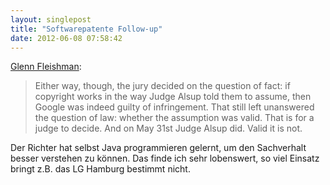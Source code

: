```yaml
---
layout: singlepost
title: "Softwarepatente Follow-up"
date: 2012-06-08 07:58:42
---
```

[Glenn Fleishman](http://www.economist.com/blogs/babbage/2012/06/oracle-v-google):
>Either way, though, the jury decided on the question of fact: if copyright works in the way Judge Alsup told them to assume, then Google was indeed guilty of infringement. That still left unanswered the question of law: whether the assumption was valid. That is for a judge to decide. And on May 31st Judge Alsup did. Valid it is not.

Der Richter hat selbst Java programmieren gelernt, um den Sachverhalt besser verstehen zu können. Das finde ich sehr lobenswert, so viel Einsatz bringt z.B. das LG Hamburg bestimmt nicht.